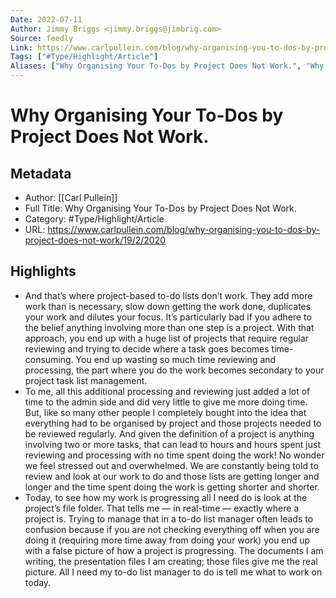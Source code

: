 ```yaml
---
Date: 2022-07-11
Author: Jimmy Briggs <jimmy.briggs@jimbrig.com>
Source: feedly
Link: https://www.carlpullein.com/blog/why-organising-you-to-dos-by-project-does-not-work/19/2/2020
Tags: ["#Type/Highlight/Article"]
Aliases: ["Why Organising Your To-Dos by Project Does Not Work.", "Why Organising Your To-Dos by Project Does Not Work."]
---
```

# Why Organising Your To-Dos by Project Does Not Work.

## Metadata
- Author: [[Carl Pullein]]
- Full Title: Why Organising Your To-Dos by Project Does Not Work.
- Category: #Type/Highlight/Article
- URL: https://www.carlpullein.com/blog/why-organising-you-to-dos-by-project-does-not-work/19/2/2020

## Highlights
- And that’s where project-based to-do lists don’t work. They add more work than is necessary, slow down getting the work done, duplicates your work and dilutes your focus. It’s particularly bad if you adhere to the belief anything involving more than one step is a project. With that approach, you end up with a huge list of projects that require regular reviewing and trying to decide where a task goes becomes time-consuming. You end up wasting so much time reviewing and processing, the part where you do the work becomes secondary to your project task list management.
- To me, all this additional processing and reviewing just added a lot of time to the admin side and did very little to give me more doing time. But, like so many other people I completely bought into the idea that everything had to be organised by project and those projects needed to be reviewed regularly. And given the definition of a project is anything involving two or more tasks, that can lead to hours and hours spent just reviewing and processing with no time spent doing the work! No wonder we feel stressed out and overwhelmed. We are constantly being told to review and look at our work to do and those lists are getting longer and longer and the time spent doing the work is getting shorter and shorter.
- Today, to see how my work is progressing all I need do is look at the project’s file folder. That tells me — in real-time — exactly where a project is. Trying to manage that in a to-do list manager often leads to confusion because if you are not checking everything off when you are doing it (requiring more time away from doing your work) you end up with a false picture of how a project is progressing. The documents I am writing, the presentation files I am creating; those files give me the real picture. All I need my to-do list manager to do is tell me what to work on today.
